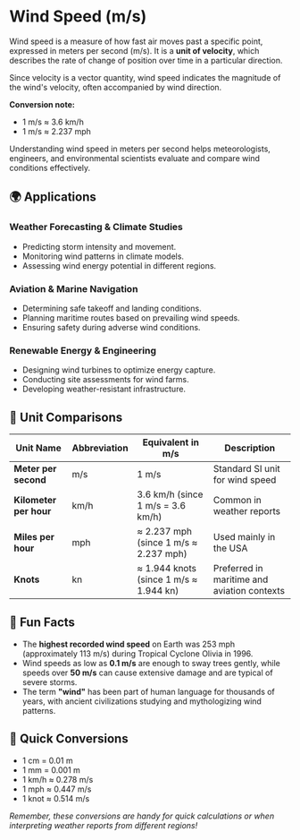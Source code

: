 # Wind Speed (m/s)

Wind speed is a measure of how fast air moves past a specific point, expressed in meters per second (m/s). It is a **unit of velocity**, which describes the rate of change of position over time in a particular direction. 

Since velocity is a vector quantity, wind speed indicates the magnitude of the wind's velocity, often accompanied by wind direction. 

**Conversion note:**  
- 1 m/s ≈ 3.6 km/h  
- 1 m/s ≈ 2.237 mph

Understanding wind speed in meters per second helps meteorologists, engineers, and environmental scientists evaluate and compare wind conditions effectively.

## 🌍 Applications

### Weather Forecasting & Climate Studies
- Predicting storm intensity and movement.
- Monitoring wind patterns in climate models.
- Assessing wind energy potential in different regions.

### Aviation & Marine Navigation
- Determining safe takeoff and landing conditions.
- Planning maritime routes based on prevailing wind speeds.
- Ensuring safety during adverse wind conditions.

### Renewable Energy & Engineering
- Designing wind turbines to optimize energy capture.
- Conducting site assessments for wind farms.
- Developing weather-resistant infrastructure.

## 📏 Unit Comparisons

| Unit Name                  | Abbreviation | Equivalent in m/s                                   | Description                                  |
|----------------------------|----------------|----------------------------------------------------|----------------------------------------------|
| **Meter per second**       | m/s            | 1 m/s                                             | Standard SI unit for wind speed             |
| **Kilometer per hour**      | km/h           | 3.6 km/h (since 1 m/s = 3.6 km/h)               | Common in weather reports                   |
| **Miles per hour**          | mph            | ≈ 2.237 mph (since 1 m/s ≈ 2.237 mph)           | Used mainly in the USA                      |
| **Knots**                   | kn             | ≈ 1.944 knots (since 1 m/s ≈ 1.944 kn)           | Preferred in maritime and aviation contexts |

## 🌟 Fun Facts
- The **highest recorded wind speed** on Earth was 253 mph (approximately 113 m/s) during Tropical Cyclone Olivia in 1996.
- Wind speeds as low as **0.1 m/s** are enough to sway trees gently, while speeds over **50 m/s** can cause extensive damage and are typical of severe storms.
- The term **"wind"** has been part of human language for thousands of years, with ancient civilizations studying and mythologizing wind patterns.

## 🔄 Quick Conversions
- 1 cm = 0.01 m
- 1 mm = 0.001 m
- 1 km/h ≈ 0.278 m/s
- 1 mph ≈ 0.447 m/s
- 1 knot ≈ 0.514 m/s

*Remember, these conversions are handy for quick calculations or when interpreting weather reports from different regions!*